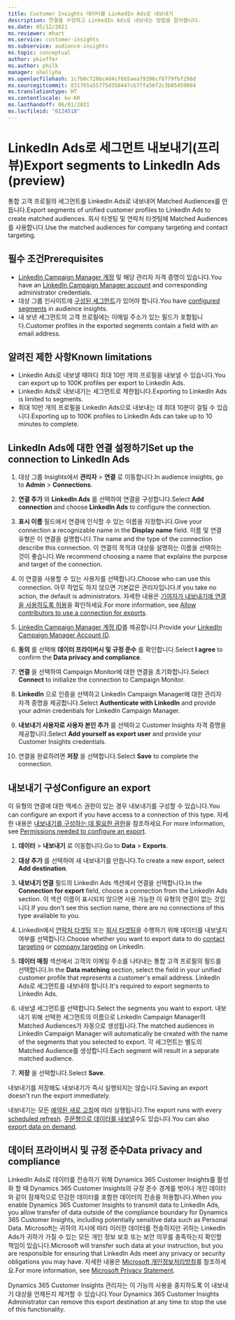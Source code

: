 ```yaml
---
title: Customer Insights 데이터를 LinkedIn Ads로 내보내기
description: 연결을 구성하고 LinkedIn Ads로 내보내는 방법을 알아봅니다.
ms.date: 05/12/2021
ms.reviewer: mhart
ms.service: customer-insights
ms.subservice: audience-insights
ms.topic: conceptual
author: pkieffer
ms.author: philk
manager: shellyha
ms.openlocfilehash: 1c7b0c728bc4d4cf6b5aea79396cf0779fbf298d
ms.sourcegitcommit: 831765a55775d358447cb7ffa56f2c3b85459084
ms.translationtype: HT
ms.contentlocale: ko-KR
ms.lasthandoff: 06/01/2021
ms.locfileid: "6124518"
---
```

# <a name="export-segments-to-linkedin-ads-preview"></a><span data-ttu-id="194af-103">LinkedIn Ads로 세그먼트 내보내기(프리뷰)</span><span class="sxs-lookup"><span data-stu-id="194af-103">Export segments to LinkedIn Ads (preview)</span></span>

<span data-ttu-id="194af-104">통합 고객 프로필의 세그먼트를 LinkedIn Ads로 내보내어 Matched Audiences를 만듭니다.</span><span class="sxs-lookup"><span data-stu-id="194af-104">Export segments of unified customer profiles to LinkedIn Ads to create matched audiences.</span></span> <span data-ttu-id="194af-105">회사 타겟팅 및 연락처 타겟팅에 Matched Audiences를 사용합니다.</span><span class="sxs-lookup"><span data-stu-id="194af-105">Use the matched audiences for company targeting and contact targeting.</span></span>

## <a name="prerequisites"></a><span data-ttu-id="194af-106">필수 조건</span><span class="sxs-lookup"><span data-stu-id="194af-106">Prerequisites</span></span>

-   <span data-ttu-id="194af-107">[LinkedIn Campaign Manager 계정](https://business.linkedin.com/marketing-solutions/ads) 및 해당 관리자 자격 증명이 있습니다.</span><span class="sxs-lookup"><span data-stu-id="194af-107">You have an [LinkedIn Campaign Manager account](https://business.linkedin.com/marketing-solutions/ads) and corresponding administrator credentials.</span></span>
-   <span data-ttu-id="194af-108">대상 그룹 인사이트에 [구성된 세그먼트](segments.md)가 있어야 합니다.</span><span class="sxs-lookup"><span data-stu-id="194af-108">You have [configured segments](segments.md) in audience insights.</span></span>
-   <span data-ttu-id="194af-109">내 보낸 세그먼트의 고객 프로필에는 이메일 주소가 있는 필드가 포함됩니다.</span><span class="sxs-lookup"><span data-stu-id="194af-109">Customer profiles in the exported segments contain a field with an email address.</span></span>

## <a name="known-limitations"></a><span data-ttu-id="194af-110">알려진 제한 사항</span><span class="sxs-lookup"><span data-stu-id="194af-110">Known limitations</span></span>

- <span data-ttu-id="194af-111">LinkedIn Ads로 내보낼 때마다 최대 10만 개의 프로필을 내보낼 수 있습니다.</span><span class="sxs-lookup"><span data-stu-id="194af-111">You can export up to 100K profiles per export to LinkedIn Ads.</span></span>
- <span data-ttu-id="194af-112">LinkedIn Ads로 내보내기는 세그먼트로 제한됩니다.</span><span class="sxs-lookup"><span data-stu-id="194af-112">Exporting to LinkedIn Ads is limited to segments.</span></span>
- <span data-ttu-id="194af-113">최대 10만 개의 프로필을 LinkedIn Ads으로 내보내는 데 최대 10분이 걸릴 수 있습니다.</span><span class="sxs-lookup"><span data-stu-id="194af-113">Exporting up to 100K profiles to LinkedIn Ads can take up to 10 minutes to complete.</span></span> 

## <a name="set-up-the-connection-to-linkedin-ads"></a><span data-ttu-id="194af-114">LinkedIn Ads에 대한 연결 설정하기</span><span class="sxs-lookup"><span data-stu-id="194af-114">Set up the connection to LinkedIn Ads</span></span>

1. <span data-ttu-id="194af-115">대상 그룹 Insights에서 **관리자** > **연결** 로 이동합니다.</span><span class="sxs-lookup"><span data-stu-id="194af-115">In audience insights, go to **Admin** > **Connections**.</span></span>

1. <span data-ttu-id="194af-116">**연결 추가** 와 **LinkedIn Ads** 를 선택하여 연결을 구성합니다.</span><span class="sxs-lookup"><span data-stu-id="194af-116">Select **Add connection** and choose **LinkedIn Ads** to configure the connection.</span></span>

1. <span data-ttu-id="194af-117">**표시 이름** 필드에서 연결에 인식할 수 있는 이름을 지정합니다.</span><span class="sxs-lookup"><span data-stu-id="194af-117">Give your connection a recognizable name in the **Display name** field.</span></span> <span data-ttu-id="194af-118">이름 및 연결 유형은 이 연결을 설명합니다.</span><span class="sxs-lookup"><span data-stu-id="194af-118">The name and the type of the connection describe this connection.</span></span> <span data-ttu-id="194af-119">이 연결의 목적과 대상을 설명하는 이름을 선택하는 것이 좋습니다.</span><span class="sxs-lookup"><span data-stu-id="194af-119">We recommend choosing a name that explains the purpose and target of the connection.</span></span>

1. <span data-ttu-id="194af-120">이 연결을 사용할 수 있는 사용자를 선택합니다.</span><span class="sxs-lookup"><span data-stu-id="194af-120">Choose who can use this connection.</span></span> <span data-ttu-id="194af-121">아무 작업도 하지 않으면 기본값은 관리자입니다.</span><span class="sxs-lookup"><span data-stu-id="194af-121">If you take no action, the default is administrators.</span></span> <span data-ttu-id="194af-122">자세한 내용은 [기여자가 내보내기에 연결을 사용하도록 허용](connections.md#allow-contributors-to-use-a-connection-for-exports)을 확인하세요.</span><span class="sxs-lookup"><span data-stu-id="194af-122">For more information, see [Allow contributors to use a connection for exports](connections.md#allow-contributors-to-use-a-connection-for-exports).</span></span>

1. <span data-ttu-id="194af-123">[LinkedIn Campaign Manager 계정 ID](https://www.linkedin.com/help/lms/answer/a424270)를 제공합니다.</span><span class="sxs-lookup"><span data-stu-id="194af-123">Provide your [LinkedIn Campaign Manager Account ID](https://www.linkedin.com/help/lms/answer/a424270).</span></span>

1. <span data-ttu-id="194af-124">**동의** 를 선택해 **데이터 프라이버시 및 규정 준수** 를 확인합니다.</span><span class="sxs-lookup"><span data-stu-id="194af-124">Select **I agree** to confirm the **Data privacy and compliance**.</span></span>

1. <span data-ttu-id="194af-125">**연결** 을 선택하여 Campaign Monitor에 대한 연결을 초기화합니다.</span><span class="sxs-lookup"><span data-stu-id="194af-125">Select **Connect** to initialize the connection to Campaign Monitor.</span></span>

1. <span data-ttu-id="194af-126">**LinkedIn** 으로 인증을 선택하고 LinkedIn Campaign Manager에 대한 관리자 자격 증명을 제공합니다.</span><span class="sxs-lookup"><span data-stu-id="194af-126">Select **Authenticate with LinkedIn** and provide your admin credentials for LinkedIn Campaign Manager.</span></span>

1. <span data-ttu-id="194af-127">**내보내기 사용자로 사용자 본인 추가** 를 선택하고 Customer Insights 자격 증명을 제공합니다.</span><span class="sxs-lookup"><span data-stu-id="194af-127">Select **Add yourself as export user** and provide your Customer Insights credentials.</span></span>

1. <span data-ttu-id="194af-128">연결을 완료하려면 **저장** 을 선택합니다.</span><span class="sxs-lookup"><span data-stu-id="194af-128">Select **Save** to complete the connection.</span></span>

## <a name="configure-an-export"></a><span data-ttu-id="194af-129">내보내기 구성</span><span class="sxs-lookup"><span data-stu-id="194af-129">Configure an export</span></span>

<span data-ttu-id="194af-130">이 유형의 연결에 대한 액세스 권한이 있는 경우 내보내기를 구성할 수 있습니다.</span><span class="sxs-lookup"><span data-stu-id="194af-130">You can configure an export if you have access to a connection of this type.</span></span> <span data-ttu-id="194af-131">자세한 내용은 [내보내기를 구성하는 데 필요한 권한](export-destinations.md#set-up-a-new-export)을 참조하세요.</span><span class="sxs-lookup"><span data-stu-id="194af-131">For more information, see [Permissions needed to configure an export](export-destinations.md#set-up-a-new-export).</span></span>

1. <span data-ttu-id="194af-132">**데이터** > **내보내기** 로 이동합니다.</span><span class="sxs-lookup"><span data-stu-id="194af-132">Go to **Data** > **Exports**.</span></span>

1. <span data-ttu-id="194af-133">**대상 추가** 를 선택하여 새 내보내기를 만듭니다.</span><span class="sxs-lookup"><span data-stu-id="194af-133">To create a new export, select **Add destination**.</span></span>

1. <span data-ttu-id="194af-134">**내보내기 연결** 필드의 LinkedIn Ads 섹션에서 연결을 선택합니다.</span><span class="sxs-lookup"><span data-stu-id="194af-134">In the **Connection for export** field, choose a connection from the LinkedIn Ads section.</span></span> <span data-ttu-id="194af-135">이 섹션 이름이 표시되지 않으면 사용 가능한 이 유형의 연결이 없는 것입니다.</span><span class="sxs-lookup"><span data-stu-id="194af-135">If you don't see this section name, there are no connections of this type available to you.</span></span>

1. <span data-ttu-id="194af-136">LinkedIn에서 [연락처 타겟팅](https://business.linkedin.com/marketing-solutions/ad-targeting/contact-targeting) 또는 [회사 타겟팅](https://business.linkedin.com/marketing-solutions/ad-targeting/account-targeting)을 수행하기 위해 데이터를 내보낼지 여부를 선택합니다.</span><span class="sxs-lookup"><span data-stu-id="194af-136">Choose whether you want to export data to do [contact targeting](https://business.linkedin.com/marketing-solutions/ad-targeting/contact-targeting) or [company targeting](https://business.linkedin.com/marketing-solutions/ad-targeting/account-targeting) on LinkedIn.</span></span> 

1. <span data-ttu-id="194af-137">**데이터 매칭** 섹션에서 고객의 이메일 주소를 나타내는 통합 고객 프로필의 필드를 선택합니다.</span><span class="sxs-lookup"><span data-stu-id="194af-137">In the **Data matching** section, select the field in your unified customer profile that represents a customer's email address.</span></span> <span data-ttu-id="194af-138">LinkedIn Ads로 세그먼트를 내보내야 합니다.</span><span class="sxs-lookup"><span data-stu-id="194af-138">It's required to export segments to LinkedIn Ads.</span></span>

1. <span data-ttu-id="194af-139">내보낼 세그먼트를 선택합니다.</span><span class="sxs-lookup"><span data-stu-id="194af-139">Select the segments you want to export.</span></span> <span data-ttu-id="194af-140">내보내기 위해 선택한 세그먼트의 이름으로 LinkedIn Campaign Manager의 Matched Audiences가 자동으로 생성됩니다.</span><span class="sxs-lookup"><span data-stu-id="194af-140">The matched audiences in LinkedIn Campaign Manager will automatically be created with the name of the segments that you selected to export.</span></span> <span data-ttu-id="194af-141">각 세그먼트는 별도의 Matched Audience를 생성합니다.</span><span class="sxs-lookup"><span data-stu-id="194af-141">Each segment will result in a separate matched audience.</span></span> 

1. <span data-ttu-id="194af-142">**저장** 을 선택합니다.</span><span class="sxs-lookup"><span data-stu-id="194af-142">Select **Save**.</span></span>

<span data-ttu-id="194af-143">내보내기를 저장해도 내보내기가 즉시 실행되지는 않습니다.</span><span class="sxs-lookup"><span data-stu-id="194af-143">Saving an export doesn't run the export immediately.</span></span>

<span data-ttu-id="194af-144">내보내기는 모든 [예약된 새로 고침](system.md#schedule-tab)에 따라 실행됩니다.</span><span class="sxs-lookup"><span data-stu-id="194af-144">The export runs with every [scheduled refresh](system.md#schedule-tab).</span></span> <span data-ttu-id="194af-145">[주문형으로 데이터를 내보낼](export-destinations.md#run-exports-on-demand)수도 있습니다.</span><span class="sxs-lookup"><span data-stu-id="194af-145">You can also [export data on demand](export-destinations.md#run-exports-on-demand).</span></span> 


## <a name="data-privacy-and-compliance"></a><span data-ttu-id="194af-146">데이터 프라이버시 및 규정 준수</span><span class="sxs-lookup"><span data-stu-id="194af-146">Data privacy and compliance</span></span>

<span data-ttu-id="194af-147">LinkedIn Ads로 데이터를 전송하기 위해 Dynamics 365 Customer Insights를 활성화 할 때 Dynamics 365 Customer Insights의 규정 준수 경계를 벗어나 개인 데이터와 같이 잠재적으로 민감한 데이터를 포함한 데이터의 전송을 허용합니다.</span><span class="sxs-lookup"><span data-stu-id="194af-147">When you enable Dynamics 365 Customer Insights to transmit data to LinkedIn Ads, you allow transfer of data outside of the compliance boundary for Dynamics 365 Customer Insights, including potentially sensitive data such as Personal Data.</span></span> <span data-ttu-id="194af-148">Microsoft는 귀하의 지시에 따라 이러한 데이터를 전송하지만 귀하는 LinkedIn Ads가 귀하가 가질 수 있는 모든 개인 정보 보호 또는 보안 의무를 충족하는지 확인할 책임이 있습니다.</span><span class="sxs-lookup"><span data-stu-id="194af-148">Microsoft will transfer such data at your instruction, but you are responsible for ensuring that LinkedIn Ads meet any privacy or security obligations you may have.</span></span> <span data-ttu-id="194af-149">자세한 내용은 [Microsoft 개인정보처리방침](https://go.microsoft.com/fwlink/?linkid=396732)를 참조하세요.</span><span class="sxs-lookup"><span data-stu-id="194af-149">For more information, see [Microsoft Privacy Statement](https://go.microsoft.com/fwlink/?linkid=396732).</span></span>

<span data-ttu-id="194af-150">Dynamics 365 Customer Insights 관리자는 이 기능의 사용을 중지하도록 이 내보내기 대상을 언제든지 제거할 수 있습니다.</span><span class="sxs-lookup"><span data-stu-id="194af-150">Your Dynamics 365 Customer Insights Administrator can remove this export destination at any time to stop the use of this functionality.</span></span>
